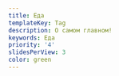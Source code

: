 ```yaml
---
title: Еда
templateKey: Tag
description: О самом главном!
keywords: Еда
priority: '4'
slidesPerView: 3
color: green
---
```

